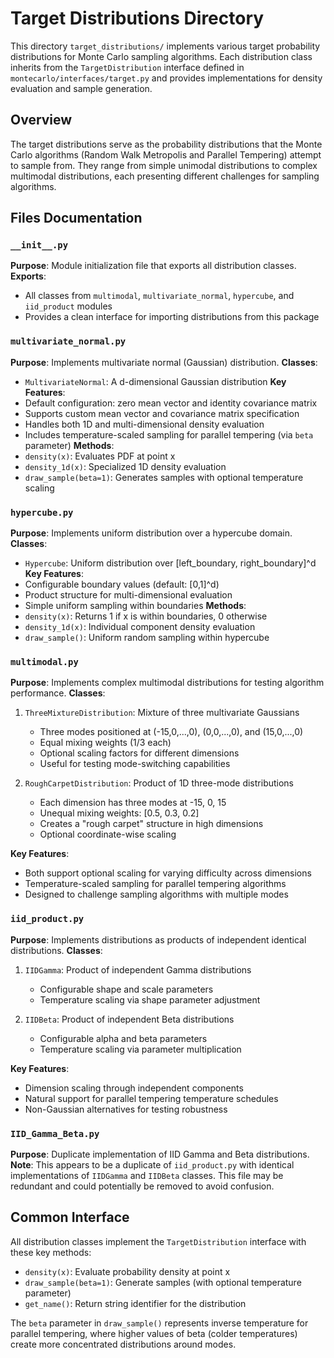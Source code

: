 # Target Distributions Directory

This directory `target_distributions/` implements various target probability distributions for Monte Carlo sampling algorithms. Each distribution class inherits from the `TargetDistribution` interface defined in `montecarlo/interfaces/target.py` and provides implementations for density evaluation and sample generation.

## Overview

The target distributions serve as the probability distributions that the Monte Carlo algorithms (Random Walk Metropolis and Parallel Tempering) attempt to sample from. They range from simple unimodal distributions to complex multimodal distributions, each presenting different challenges for sampling algorithms.

## Files Documentation

### `__init__.py`
**Purpose**: Module initialization file that exports all distribution classes.
**Exports**: 
- All classes from `multimodal`, `multivariate_normal`, `hypercube`, and `iid_product` modules
- Provides a clean interface for importing distributions from this package

### `multivariate_normal.py`
**Purpose**: Implements multivariate normal (Gaussian) distribution.
**Classes**:
- `MultivariateNormal`: A d-dimensional Gaussian distribution
**Key Features**:
- Default configuration: zero mean vector and identity covariance matrix
- Supports custom mean vector and covariance matrix specification
- Handles both 1D and multi-dimensional density evaluation
- Includes temperature-scaled sampling for parallel tempering (via `beta` parameter)
**Methods**:
- `density(x)`: Evaluates PDF at point x
- `density_1d(x)`: Specialized 1D density evaluation
- `draw_sample(beta=1)`: Generates samples with optional temperature scaling

### `hypercube.py`
**Purpose**: Implements uniform distribution over a hypercube domain.
**Classes**:
- `Hypercube`: Uniform distribution over [left_boundary, right_boundary]^d
**Key Features**:
- Configurable boundary values (default: [0,1]^d)
- Product structure for multi-dimensional evaluation
- Simple uniform sampling within boundaries
**Methods**:
- `density(x)`: Returns 1 if x is within boundaries, 0 otherwise
- `density_1d(x)`: Individual component density evaluation
- `draw_sample()`: Uniform random sampling within hypercube

### `multimodal.py`
**Purpose**: Implements complex multimodal distributions for testing algorithm performance.
**Classes**:
1. `ThreeMixtureDistribution`: Mixture of three multivariate Gaussians
   - Three modes positioned at (-15,0,...,0), (0,0,...,0), and (15,0,...,0)
   - Equal mixing weights (1/3 each)
   - Optional scaling factors for different dimensions
   - Useful for testing mode-switching capabilities

2. `RoughCarpetDistribution`: Product of 1D three-mode distributions
   - Each dimension has three modes at -15, 0, 15
   - Unequal mixing weights: [0.5, 0.3, 0.2]
   - Creates a "rough carpet" structure in high dimensions
   - Optional coordinate-wise scaling

**Key Features**:
- Both support optional scaling for varying difficulty across dimensions
- Temperature-scaled sampling for parallel tempering algorithms
- Designed to challenge sampling algorithms with multiple modes

### `iid_product.py`
**Purpose**: Implements distributions as products of independent identical distributions.
**Classes**:
1. `IIDGamma`: Product of independent Gamma distributions
   - Configurable shape and scale parameters
   - Temperature scaling via shape parameter adjustment

2. `IIDBeta`: Product of independent Beta distributions
   - Configurable alpha and beta parameters
   - Temperature scaling via parameter multiplication

**Key Features**:
- Dimension scaling through independent components
- Natural support for parallel tempering temperature schedules
- Non-Gaussian alternatives for testing robustness

### `IID_Gamma_Beta.py`
**Purpose**: Duplicate implementation of IID Gamma and Beta distributions.
**Note**: This appears to be a duplicate of `iid_product.py` with identical implementations of `IIDGamma` and `IIDBeta` classes. This file may be redundant and could potentially be removed to avoid confusion.

## Common Interface

All distribution classes implement the `TargetDistribution` interface with these key methods:
- `density(x)`: Evaluate probability density at point x
- `draw_sample(beta=1)`: Generate samples (with optional temperature parameter)
- `get_name()`: Return string identifier for the distribution

The `beta` parameter in `draw_sample()` represents inverse temperature for parallel tempering, where higher values of beta (colder temperatures) create more concentrated distributions around modes.